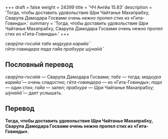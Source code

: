 +++
draft = false
weight = 24399
title = 'ЧЧ Антйа 15.83'
description = 'Тогда, чтобы доставить удовольствие Шри Чайтанье Махапрабху, Сварупа Дамодара Госвами очень нежно пропел стих из «Гита-Говинды».'
summary = 'Тогда, чтобы доставить удовольствие Шри Чайтанье Махапрабху, Сварупа Дамодара Госвами очень нежно пропел стих из «Гита-Говинды».'
+++

_сварӯпа-госа̄н̃и табе мадхура карийа̄  
гӣта-говиндера пада га̄йа прабхуре ш́уна̄н̃а̄_

## Пословный перевод

_сварӯпа_\-_госа̄н̃и_ — Сварупа Дамодара Госвами; _табе_ — тогда; _мадхура_ _карийа̄_ — очень сладостно; _гӣта_\-_говиндера_ — из «Гита-Говинды»; _пада_ — один стих; _га̄йа_ — запел; _прабхуре_ — Шри Чайтанье Махапрабху; _ш́уна̄н̃а̄_ — дает услышать.

## Перевод

**Тогда, чтобы доставить удовольствие Шри Чайтанье Махапрабху, Сварупа Дамодара Госвами очень нежно пропел стих из «Гита-Говинды».**
